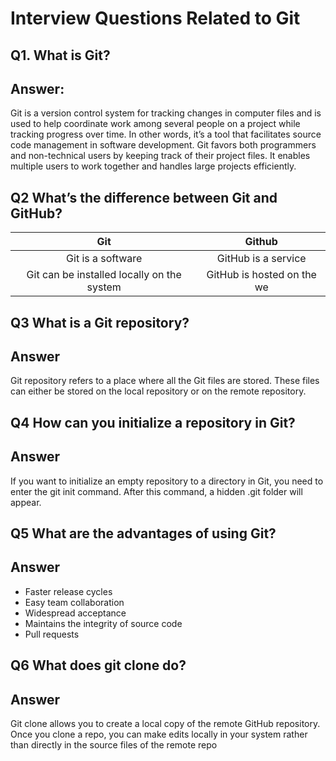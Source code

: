 # Interview Questions Related to Git
## Q1. What is Git?
## Answer: 
Git is a version control system for tracking changes in computer files and is used to help coordinate work among several people on a project while tracking progress over time. In other words, it’s a tool that facilitates source code management in software development.
Git favors both programmers and non-technical users by keeping track of their project files. It enables multiple users to work together and handles large projects efficiently.

## Q2 What’s the difference between Git and GitHub?
| **Git** | **Github** |
| :---: | :---: |
| Git is a software | GitHub is a service |
| Git can be installed locally on the system|GitHub is hosted on the we|

## Q3 What is a Git repository?
## Answer
Git repository refers to a place where all the Git files are stored. These files can either be stored on the local repository or on the remote repository.

## Q4 How can you initialize a repository in Git?
## Answer
If you want to initialize an empty repository to a directory in Git, you need to enter the git init command. After this command, a hidden .git folder will appear.

## Q5 What are the advantages of using Git?
## Answer
* Faster release cycles
* Easy team collaboration
* Widespread acceptance 
* Maintains the integrity of source code
* Pull requests

## Q6 What does git clone do?
## Answer
Git clone allows you to create a local copy of the remote GitHub repository. Once you clone a repo, you can make edits locally in your system rather than directly in the source files of the remote repo